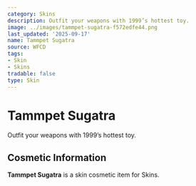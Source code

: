 ```yaml
---
category: Skins
description: Outfit your weapons with 1999’s hottest toy.
image: ../images/tammpet-sugatra-f572edfe44.png
last_updated: '2025-09-17'
name: Tammpet Sugatra
source: WFCD
tags:
- Skin
- Skins
tradable: false
type: Skin
---
```


# Tammpet Sugatra

Outfit your weapons with 1999’s hottest toy.

## Cosmetic Information

**Tammpet Sugatra** is a skin cosmetic item for Skins.

